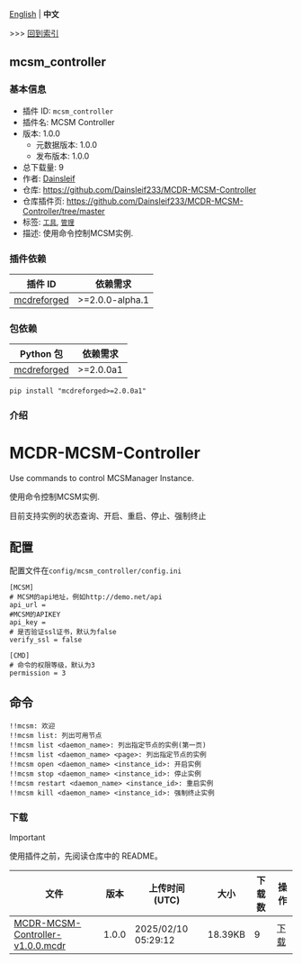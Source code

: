 [English](readme.md) | **中文**

\>\>\> [回到索引](/readme-zh_cn.md)

## mcsm_controller

### 基本信息

- 插件 ID: `mcsm_controller`
- 插件名: MCSM Controller
- 版本: 1.0.0
  - 元数据版本: 1.0.0
  - 发布版本: 1.0.0
- 总下载量: 9
- 作者: [Dainsleif](https://github.com/Dainsleif233)
- 仓库: https://github.com/Dainsleif233/MCDR-MCSM-Controller
- 仓库插件页: https://github.com/Dainsleif233/MCDR-MCSM-Controller/tree/master
- 标签: [`工具`](/labels/tool/readme-zh_cn.md), [`管理`](/labels/management/readme-zh_cn.md)
- 描述: 使用命令控制MCSM实例.

### 插件依赖

| 插件 ID | 依赖需求 |
| --- | --- |
| [mcdreforged](https://github.com/Fallen-Breath/MCDReforged) | \>=2.0.0-alpha.1 |

### 包依赖

| Python 包 | 依赖需求 |
| --- | --- |
| [mcdreforged](https://pypi.org/project/mcdreforged) | \>=2.0.0a1 |

```
pip install "mcdreforged>=2.0.0a1"
```

### 介绍

# MCDR-MCSM-Controller

Use commands to control MCSManager Instance.

使用命令控制MCSM实例.

目前支持实例的状态查询、开启、重启、停止、强制终止

## 配置

配置文件在`config/mcsm_controller/config.ini`

    [MCSM]
    # MCSM的api地址，例如http://demo.net/api
    api_url = 
    #MCSM的APIKEY
    api_key = 
    # 是否验证ssl证书，默认为false
    verify_ssl = false

    [CMD]
    # 命令的权限等级，默认为3
    permission = 3

## 命令

    !!mcsm: 欢迎
    !!mcsm list: 列出可用节点
    !!mcsm list <daemon_name>: 列出指定节点的实例(第一页)
    !!mcsm list <daemon_name> <page>: 列出指定节点的实例
    !!mcsm open <daemon_name> <instance_id>: 开启实例
    !!mcsm stop <daemon_name> <instance_id>: 停止实例
    !!mcsm restart <daemon_name> <instance_id>: 重启实例
    !!mcsm kill <daemon_name> <instance_id>: 强制终止实例

### 下载

> [!IMPORTANT]
> 使用插件之前，先阅读仓库中的 README。

| 文件 | 版本 | 上传时间 (UTC) | 大小 | 下载数 | 操作 |
| --- | --- | --- | --- | --- | --- |
| [MCDR-MCSM-Controller-v1.0.0.mcdr](https://github.com/Dainsleif233/MCDR-MCSM-Controller/releases/tag/v1.0.0) | 1.0.0 | 2025/02/10 05:29:12 | 18.39KB | 9 | [下载](https://github.com/Dainsleif233/MCDR-MCSM-Controller/releases/download/v1.0.0/MCDR-MCSM-Controller-v1.0.0.mcdr) |

